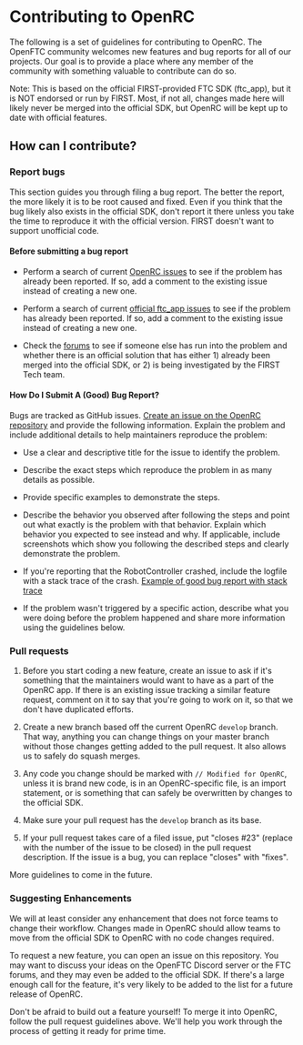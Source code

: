 # Contributing to OpenRC

The following is a set of guidelines for contributing to OpenRC. The OpenFTC community welcomes new features and bug
reports for all of our projects. Our goal is to provide a place where any member of the community with something valuable
to contribute can do so.

Note: This is based on the official FIRST-provided FTC SDK (ftc_app), but it is NOT endorsed or run by FIRST. Most, if
not all, changes made here will likely never be merged into the official SDK, but OpenRC will be kept up to date with
official features.

## How can I contribute?

### Report bugs

This section guides you through filing a bug report.  The better the report, the more likely it is to be root caused and
fixed. Even if you think that the bug likely also exists in the official SDK, don't report it there unless you take the
time to reproduce it with the official version. FIRST doesn't want to support unofficial code.

#### Before submitting a bug report

- Perform a search of current [OpenRC issues](https://github.com/OpenFTC/OpenRC/issues) to see if the problem has
  already been reported.  If so, add a comment to the existing issue instead of creating a new one.

- Perform a search of current [official ftc_app issues](https://github.com/ftctechnh/ftc_app/issues) to see if the
  problem has already been reported.  If so, add a comment to the existing issue instead of creating a new one.

- Check the [forums](http://ftcforum.usfirst.org/forum.php) to see if someone else has run into the problem and whether
  there is an official solution that has either 1) already been merged into the official SDK, or 2) is being
  investigated by the FIRST Tech team.


#### How Do I Submit A (Good) Bug Report?

Bugs are tracked as GitHub issues.
[Create an issue on the OpenRC repository](https://github.com/OpenFTC/OpenRC/issues/new)
and provide the following information.
Explain the problem and include additional details to help maintainers reproduce the problem:

- Use a clear and descriptive title for the issue to identify the problem.

- Describe the exact steps which reproduce the problem in as many details as possible.

- Provide specific examples to demonstrate the steps.

- Describe the behavior you observed after following the steps and point out what exactly is the problem with that
  behavior. Explain which behavior you expected to see instead and why. If applicable, include screenshots which show you
  following the described steps and clearly demonstrate the problem.

- If you're reporting that the RobotController crashed, include the logfile with a stack trace of the crash.
  [Example of good bug report with stack trace](https://github.com/ftctechnh/ftc_app/issues/224)

- If the problem wasn't triggered by a specific action, describe what you were doing before the problem happened and
  share more information using the guidelines below.


### Pull requests

1. Before you start coding a new feature, create an issue to ask if it's something that the maintainers would want to
   have as a part of the OpenRC app. If there is an existing issue tracking a similar feature request, comment on it to
   say that you're going to work on it, so that we don't have duplicated efforts.

2. Create a new branch based off the current OpenRC `develop` branch. That way, anything you can change things on
   your master branch without those changes getting added to the pull request. It also allows us to safely do squash merges.

3. Any code you change should be marked with `// Modified for OpenRC`, unless it is brand new code, is in an
   OpenRC-specific file, is an import statement, or is something that can safely be overwritten by changes to the
   official SDK.

4. Make sure your pull request has the `develop` branch as its base.

5. If your pull request takes care of a filed issue, put "closes #23" (replace with the number of the issue to be closed)
   in the pull request description. If the issue is a bug, you can replace "closes" with "fixes".

More guidelines to come in the future.

### Suggesting Enhancements

We will at least consider any enhancement that does not force teams to change their workflow. Changes made in OpenRC
should allow teams to move from the official SDK to OpenRC with no code changes required.

To request a new feature, you can open an issue on this repository. You may want to discuss your ideas on the OpenFTC
Discord server or the FTC forums, and they may even be added to the official SDK. If there's a large enough call for the
feature, it's very likely to be added to the list for a future release of OpenRC.

Don't be afraid to build out a feature yourself! To merge it into OpenRC, follow the pull request guidelines above.
We'll help you work through the process of getting it ready for prime time.
